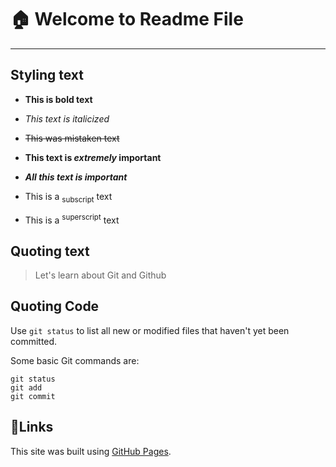 # 🏠 Welcome to Readme File
---


## Styling text
* __This is bold text__

* _This text is italicized_

* ~~This was mistaken text~~

* **This text is _extremely_ important**

* ***All this text is important***

* This is a <sub>subscript</sub> text

* This is a <sup>superscript</sup> text

## Quoting text
> Let's learn about Git and Github

## Quoting Code
Use `git status` to list all new or modified files that haven't yet been committed.

Some basic Git commands are:
```
git status
git add
git commit
```

## 🔗Links
This site was built using [GitHub Pages](https://pages.github.com/).

##




